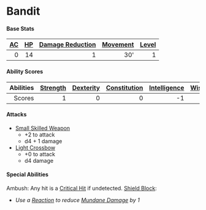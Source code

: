 # Bandit

#### Base Stats

| [AC](../../../Player%20Characters/Derived%20Statistics/Armor%20Class.md) | [HP](../../../Player%20Characters/Derived%20Statistics/Health%20Points.md) | [Damage Reduction](../../../Items/Equipment/Individual%20Item%20Cards/Armors/Armor%20Properties/Armor%20X%20Property.md) | [Movement](../../../Game%20Procedures/Movement.md) | [Level](../../../Player%20Characters/Derived%20Statistics/Level.md) |
| -----------------------------------------------------------------------: | -------------------------------------------------------------------------: | -----------------------------------------------------------------------------------------------------------------------: | -------------------------------------------------: | ------------------------------------------------------------------: |
|                                                                        0 |                                                                         14 |                                                                                                                        1 |                                                30' |                                                                   1 |
#### Ability Scores

| Abilities | [Strength](../../../Player%20Characters/Chosen%20Statistics/Strength.md) | [Dexterity](../../../Player%20Characters/Chosen%20Statistics/Dexterity.md) | [Constitution](../../../Player%20Characters/Chosen%20Statistics/Constitution.md) | [Intelligence](../../../Player%20Characters/Chosen%20Statistics/Intelligence.md) | [Wisdom](../../../Player%20Characters/Chosen%20Statistics/Wisdom.md)<br> | [Charisma](../../../Player%20Characters/Chosen%20Statistics/Charisma.md)<br> |
| --------: | -----------------------------------------------------------------------: | -------------------------------------------------------------------------: | -------------------------------------------------------------------------------: | -------------------------------------------------------------------------------: | -----------------------------------------------------------------------: | ---------------------------------------------------------------------------: |
|    Scores |                                                                        1 |                                                                          0 |                                                                                0 |                                                                               -1 |                                                                        0 |                                                                           -1 |
#### Attacks
- [Small Skilled Weapon](../../../Items/Equipment/Individual%20Item%20Cards/Weapons/Melee%20Weapons/Small%20Skilled%20Weapon.md) 
	- +2 to attack
	- d4 + 1 damage
- [Light Crossbow](../../../Items/Equipment/Individual%20Item%20Cards/Weapons/Ranged%20Weapons/Light%20Crossbow.md)
	- +0 to attack
	- d4 damage
#### Special Abilities
Ambush: Any hit is a [Critical Hit](../../../Game%20Procedures/Dice%20Rolls/Critical%20Hit.md) if undetected.
[Shield Block](../../../Items/Equipment/Individual%20Item%20Cards/Armors/Armor%20Properties/Shield%20Property.md#Shield%20Block):
- *Use a [Reaction](../../../Game%20Procedures/Reaction.md) to reduce [Mundane Damage](../../../Damage%20Types/Mundane%20Damage.md) by 1*